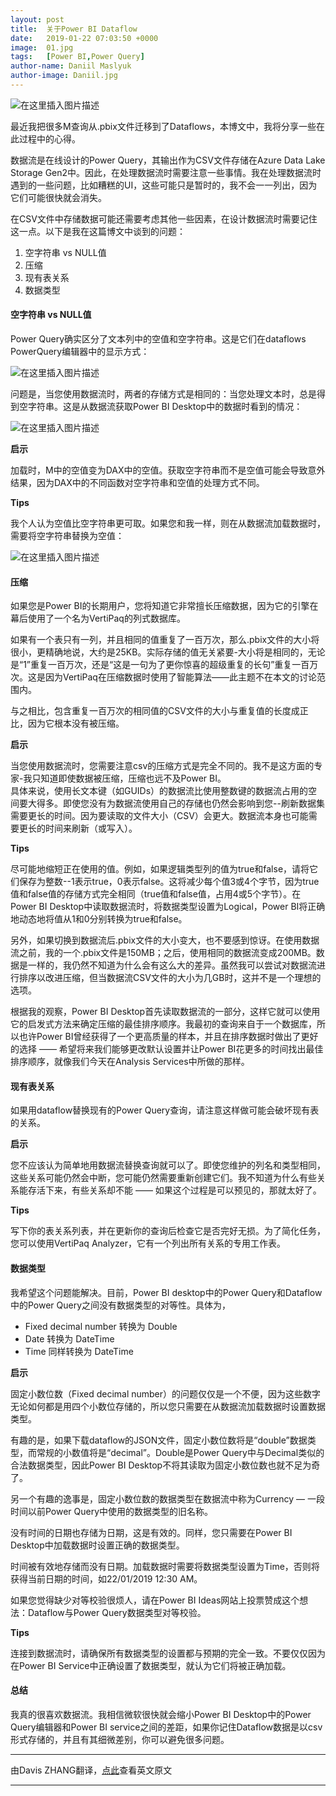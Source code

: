 ```yaml
---
layout: post
title:  关于Power BI Dataflow
date:   2019-01-22 07:03:50 +0000
image:  01.jpg
tags:   [Power BI,Power Query]
author-name: Daniil Maslyuk
author-image: Daniil.jpg
---
```


![在这里插入图片描述](https://img-blog.csdnimg.cn/20191209004211453.png?x-oss-process=image/watermark,type_ZmFuZ3poZW5naGVpdGk,shadow_10,text_d3d3LmQtYmkudGVjaA==,size_16,color_FFFFFF,t_70)

最近我把很多M查询从.pbix文件迁移到了Dataflows，本博文中，我将分享一些在此过程中的心得。

数据流是在线设计的Power Query，其输出作为CSV文件存储在Azure Data Lake Storage Gen2中。因此，在处理数据流时需要注意一些事情。我在处理数据流时遇到的一些问题，比如糟糕的UI，这些可能只是暂时的，我不会一一列出，因为它们可能很快就会消失。

在CSV文件中存储数据可能还需要考虑其他一些因素，在设计数据流时需要记住这一点。以下是我在这篇博文中谈到的问题：

1. 空字符串 vs NULL值
2. 压缩
3. 现有表关系
4. 数据类型

#### 空字符串 vs NULL值

Power Query确实区分了文本列中的空值和空字符串。这是它们在dataflows PowerQuery编辑器中的显示方式：

![在这里插入图片描述](https://img-blog.csdnimg.cn/20191209004254774.png)

问题是，当您使用数据流时，两者的存储方式是相同的：当您处理文本时，总是得到空字符串。这是从数据流获取Power BI Desktop中的数据时看到的情况：

![在这里插入图片描述](https://img-blog.csdnimg.cn/20191209004306593.png)

**启示**

加载时，M中的空值变为DAX中的空值。获取空字符串而不是空值可能会导致意外结果，因为DAX中的不同函数对空字符串和空值的处理方式不同。

**Tips**

我个人认为空值比空字符串更可取。如果您和我一样，则在从数据流加载数据时，需要将空字符串替换为空值：

![在这里插入图片描述](https://img-blog.csdnimg.cn/20191209004317658.png?x-oss-process=image/watermark,type_ZmFuZ3poZW5naGVpdGk,shadow_10,text_d3d3LmQtYmkudGVjaA==,size_16,color_FFFFFF,t_70)

#### 压缩

如果您是Power BI的长期用户，您将知道它非常擅长压缩数据，因为它的引擎在幕后使用了一个名为VertiPaq的列式数据库。

如果有一个表只有一列，并且相同的值重复了一百万次，那么.pbix文件的大小将很小，更精确地说，大约是25KB。实际存储的值无关紧要-大小将是相同的，无论是“1”重复一百万次，还是“这是一句为了更你惊喜的超级重复的长句”重复一百万次。这是因为VertiPaq在压缩数据时使用了智能算法——此主题不在本文的讨论范围内。

与之相比，包含重复一百万次的相同值的CSV文件的大小与重复值的长度成正比，因为它根本没有被压缩。

**启示**

当您使用数据流时，您需要注意csv的压缩方式是完全不同的。我不是这方面的专家-我只知道即使数据被压缩，压缩也远不及Power BI。  
具体来说，使用长文本键（如GUIDs）的数据流比使用整数键的数据流占用的空间要大得多。即使您没有为数据流使用自己的存储也仍然会影响到您--刷新数据集需要更长的时间。因为要读取的文件大小（CSV）会更大。数据流本身也可能需要更长的时间来刷新（或写入）。

**Tips**

尽可能地缩短正在使用的值。例如，如果逻辑类型列的值为true和false，请将它们保存为整数--1表示true，0表示false。这将减少每个值3或4个字节，因为true值和false值的存储方式完全相同（true值和false值，占用4或5个字节）。在Power BI Desktop中读取数据流时，将数据类型设置为Logical，Power BI将正确地动态地将值从1和0分别转换为true和false。

另外，如果切换到数据流后.pbix文件的大小变大，也不要感到惊讶。在使用数据流之前，我的一个.pbix文件是150MB；之后，使用相同的数据流变成200MB。数据是一样的，我仍然不知道为什么会有这么大的差异。虽然我可以尝试对数据流进行排序以改进压缩，但当数据流CSV文件的大小为几GB时，这并不是一个理想的选项。

根据我的观察，Power BI Desktop首先读取数据流的一部分，这样它就可以使用它的启发式方法来确定压缩的最佳排序顺序。我最初的查询来自于一个数据库，所以也许Power BI曾经获得了一个更高质量的样本，并且在排序数据时做出了更好的选择 —— 希望将来我们能够更改默认设置并让Power BI花更多的时间找出最佳排序顺序，就像我们今天在Analysis Services中所做的那样。

#### 现有表关系

如果用dataflow替换现有的Power Query查询，请注意这样做可能会破坏现有表的关系。

**启示**

您不应该认为简单地用数据流替换查询就可以了。即使您维护的列名和类型相同，这些关系可能仍然会中断，您可能仍然需要重新创建它们。我不知道为什么有些关系能存活下来，有些关系却不能 —— 如果这个过程是可以预见的，那就太好了。

**Tips**

写下你的表关系列表，并在更新你的查询后检查它是否完好无损。为了简化任务，您可以使用VertiPaq Analyzer，它有一个列出所有关系的专用工作表。

#### 数据类型

我希望这个问题能解决。目前，Power BI desktop中的Power Query和Dataflow中的Power Query之间没有数据类型的对等性。具体为，

- Fixed decimal number 转换为 Double
- Date 转换为 DateTime
- Time 同样转换为 DateTime

**启示**

固定小数位数（Fixed decimal number）的问题仅仅是一个不便，因为这些数字无论如何都是用四个小数位存储的，所以您只需要在从数据流加载数据时设置数据类型。

有趣的是，如果下载dataflow的JSON文件，固定小数位数将是“double”数据类型，而常规的小数值将是“decimal”。Double是Power Query中与Decimal类似的合法数据类型，因此Power BI Desktop不将其读取为固定小数位数也就不足为奇了。

另一个有趣的逸事是，固定小数位数的数据类型在数据流中称为Currency — 一段时间以前Power Query中使用的数据类型的旧名称。

没有时间的日期也存储为日期，这是有效的。同样，您只需要在Power BI Desktop中加载数据时设置正确的数据类型。

时间被有效地存储而没有日期。加载数据时需要将数据类型设置为Time，否则将获得当前日期的时间，如22/01/2019 12:30 AM。

如果您觉得缺少对等校验很烦人，请在Power BI Ideas网站上投票赞成这个想法：Dataflow与Power Query数据类型对等校验。

**Tips**

连接到数据流时，请确保所有数据类型的设置都与预期的完全一致。不要仅仅因为在Power BI Service中正确设置了数据类型，就认为它们将被正确加载。

#### 总结

我真的很喜欢数据流。我相信微软很快就会缩小Power BI Desktop中的Power Query编辑器和Power BI service之间的差距，如果你记住Dataflow数据是以csv形式存储的，并且有其细微差别，你可以避免很多问题。

----------------------
由Davis ZHANG翻译，[点此](https://xxlbi.com/blog/power-bi-dataflows-considerations/)查看英文原文

----------------------